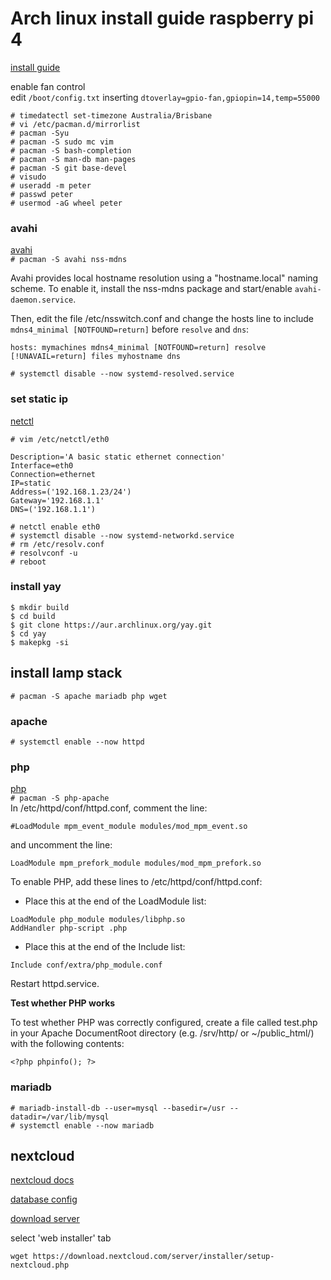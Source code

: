 [modeline]: # ( vim: set ft=markdown sts=4 sw=4 et: )


# Arch linux install guide raspberry pi 4

[install guide](https://archlinuxarm.org/platforms/armv8/broadcom/raspberry-pi-4)  

enable fan control  
edit `/boot/config.txt` inserting `dtoverlay=gpio-fan,gpiopin=14,temp=55000`  

`# timedatectl set-timezone Australia/Brisbane`  
`# vi /etc/pacman.d/mirrorlist`  
`# pacman -Syu`  
`# pacman -S sudo mc vim`  
`# pacman -S bash-completion`  
`# pacman -S man-db man-pages`  
`# pacman -S git base-devel`  
`# visudo`  
`# useradd -m peter`  
`# passwd peter`  
`# usermod -aG wheel peter`  

### avahi

[avahi](https://wiki.archlinux.org/title/avahi)  
`# pacman -S avahi nss-mdns`  

Avahi provides local hostname resolution using a "hostname.local" naming scheme. To enable it, install the nss-mdns package and start/enable `avahi-daemon.service`.

Then, edit the file /etc/nsswitch.conf and change the hosts line to include `mdns4_minimal [NOTFOUND=return]` before `resolve` and `dns`:

`hosts: mymachines mdns4_minimal [NOTFOUND=return] resolve [!UNAVAIL=return] files myhostname dns`


`# systemctl disable --now systemd-resolved.service`  




### set static ip

[netctl](https://wiki.archlinux.org/title/netctl)


`# vim /etc/netctl/eth0`
```
Description='A basic static ethernet connection'
Interface=eth0
Connection=ethernet
IP=static
Address=('192.168.1.23/24')
Gateway='192.168.1.1'
DNS=('192.168.1.1')
```

`# netctl enable eth0`  
`# systemctl disable --now systemd-networkd.service`  
`# rm /etc/resolv.conf`  
`# resolvconf -u`  
`# reboot  `

### install yay

```
$ mkdir build
$ cd build
$ git clone https://aur.archlinux.org/yay.git
$ cd yay
$ makepkg -si
```
                                                                                                                          
## install lamp stack

`# pacman -S apache mariadb php wget`

### apache

`# systemctl enable --now httpd`  


### php

[php](https://wiki.archlinux.org/title/Apache_HTTP_Server#PHP)  
`# pacman -S php-apache`  
In /etc/httpd/conf/httpd.conf, comment the line:

`#LoadModule mpm_event_module modules/mod_mpm_event.so`

and uncomment the line:

`LoadModule mpm_prefork_module modules/mod_mpm_prefork.so`

To enable PHP, add these lines to /etc/httpd/conf/httpd.conf:

* Place this at the end of the LoadModule list:

```
LoadModule php_module modules/libphp.so
AddHandler php-script .php
```
* Place this at the end of the Include list:
```
Include conf/extra/php_module.conf
```
Restart httpd.service. 

**Test whether PHP works**

To test whether PHP was correctly configured, create a file called test.php in your Apache DocumentRoot directory (e.g. /srv/http/ or ~<username>/public_html/) with the following contents:

```
<?php phpinfo(); ?>
```


### mariadb

```
# mariadb-install-db --user=mysql --basedir=/usr --datadir=/var/lib/mysql
# systemctl enable --now mariadb

```

## nextcloud

[nextcloud docs](https://docs.nextcloud.com/server/latest/admin_manual/installation/source_installation.html)  

[database config](https://docs.nextcloud.com/server/latest/admin_manual/configuration_database/linux_database_configuration.html)



[download server](https://nextcloud.com/install/#instructions-server)  

select 'web installer' tab 

```
wget https://download.nextcloud.com/server/installer/setup-nextcloud.php 
```
